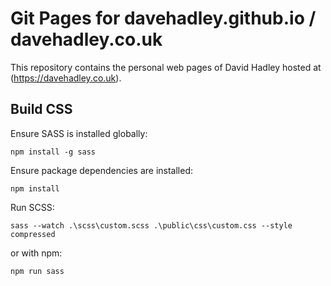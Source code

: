 # Git Pages for davehadley.github.io / davehadley.co.uk

This repository contains the personal web pages of David Hadley hosted at (https://davehadley.co.uk).

## Build CSS

Ensure SASS is installed globally:
```
npm install -g sass
```

Ensure package dependencies are installed:
```
npm install
```

Run SCSS:
```
sass --watch .\scss\custom.scss .\public\css\custom.css --style compressed
```
or with npm:
```
npm run sass
```